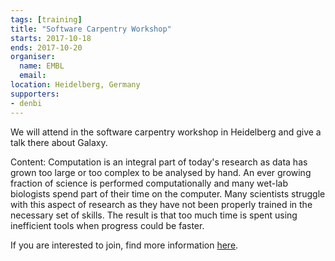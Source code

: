 ```yaml
---
tags: [training]
title: "Software Carpentry Workshop"
starts: 2017-10-18
ends: 2017-10-20
organiser:
  name: EMBL
  email: 
location: Heidelberg, Germany
supporters: 
- denbi
---
```


We will attend in the software carpentry workshop in Heidelberg and give a talk there about Galaxy. 

Content:
Computation is an integral part of today's research as data has grown too large or too complex to be analysed by hand. An ever growing fraction of science is performed computationally and many wet-lab biologists spend part of their time on the computer. Many scientists struggle with this aspect of research as they have not been properly trained in the necessary set of skills. The result is that too much time is spent using inefficient tools when progress could be faster.

If you are interested to join, find more information [here](https://www.embl.de/training/events/2017/SWC17-01/).